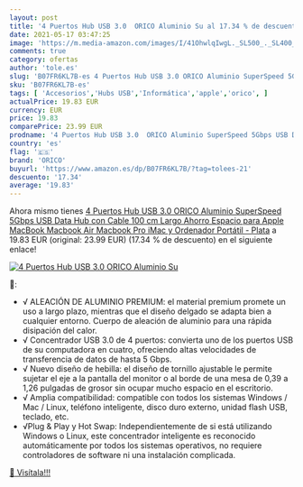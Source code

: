 ```yaml
---
layout: post
title: '4 Puertos Hub USB 3.0  ORICO Aluminio Su al 17.34 % de descuento'
date: 2021-05-17 03:47:25
image: 'https://m.media-amazon.com/images/I/41OhwlqIwgL._SL500_._SL400_.jpg'
comments: true
category: ofertas
author: 'tole.es'
slug: 'B07FR6KL7B-es 4 Puertos Hub USB 3.0 ORICO Aluminio SuperSpeed 5Gbps USB...'
sku: 'B07FR6KL7B-es'
tags: [ 'Accesorios','Hubs USB','Informática','apple','orico', ]
actualPrice: 19.83 EUR
currency: EUR
price: 19.83
comparePrice: 23.99 EUR
prodname: '4 Puertos Hub USB 3.0  ORICO Aluminio SuperSpeed 5Gbps USB Data Hub con Cable 100 cm Largo Ahorro Espacio para Apple MacBook  Macbook Air  Macbook Pro  iMac y Ordenador Portátil - Plata'
country: 'es'
flag: '🇪🇸'
brand: 'ORICO'
buyurl: 'https://www.amazon.es/dp/B07FR6KL7B/?tag=tolees-21'
descuento: '17.34'
average: '19.83'
---
```


Ahora mismo tienes [4 Puertos Hub USB 3.0  ORICO Aluminio SuperSpeed 5Gbps USB Data Hub con Cable 100 cm Largo Ahorro Espacio para Apple MacBook  Macbook Air  Macbook Pro  iMac y Ordenador Portátil - Plata](https://www.amazon.es/dp/B07FR6KL7B/?tag=tolees-21) a 19.83 EUR (original: 23.99 EUR) (17.34 %  de descuento) en el siguiente enlace!

[![4 Puertos Hub USB 3.0  ORICO Aluminio Su](https://m.media-amazon.com/images/I/41OhwlqIwgL._SL500_._SL400_.jpg)](https://www.amazon.es/dp/B07FR6KL7B/?tag=tolees-21)

🔎:

- √ ALEACIÓN DE ALUMINIO PREMIUM: el material premium promete un uso a largo plazo, mientras que el diseño delgado se adapta bien a cualquier entorno. Cuerpo de aleación de aluminio para una rápida disipación del calor.
- √ Concentrador USB 3.0 de 4 puertos: convierta uno de los puertos USB de su computadora en cuatro, ofreciendo altas velocidades de transferencia de datos de hasta 5 Gbps.
- √ Nuevo diseño de hebilla: el diseño de tornillo ajustable le permite sujetar el eje a la pantalla del monitor o al borde de una mesa de 0,39 a 1,26 pulgadas de grosor sin ocupar mucho espacio en el escritorio.
- √ Amplia compatibilidad: compatible con todos los sistemas Windows / Mac / Linux, teléfono inteligente, disco duro externo, unidad flash USB, teclado, etc.
- √Plug & Play y Hot Swap: Independientemente de si está utilizando Windows o Linux, este concentrador inteligente es reconocido automáticamente por todos los sistemas operativos, no requiere controladores de software ni una instalación complicada.

[🛒 Visítala!!!](https://www.amazon.es/dp/B07FR6KL7B/?tag=tolees-21)
